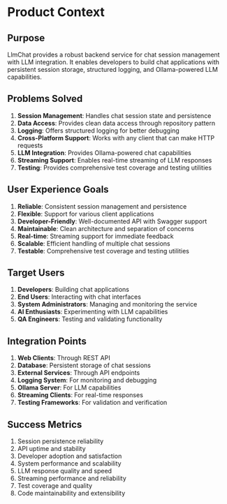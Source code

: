 # Product Context

## Purpose
LlmChat provides a robust backend service for chat session management with LLM integration. It enables developers to build chat applications with persistent session storage, structured logging, and Ollama-powered LLM capabilities.

## Problems Solved
1. **Session Management**: Handles chat session state and persistence
2. **Data Access**: Provides clean data access through repository pattern
3. **Logging**: Offers structured logging for better debugging
4. **Cross-Platform Support**: Works with any client that can make HTTP requests
5. **LLM Integration**: Provides Ollama-powered chat capabilities
6. **Streaming Support**: Enables real-time streaming of LLM responses
7. **Testing**: Provides comprehensive test coverage and testing utilities

## User Experience Goals
1. **Reliable**: Consistent session management and persistence
2. **Flexible**: Support for various client applications
3. **Developer-Friendly**: Well-documented API with Swagger support
4. **Maintainable**: Clean architecture and separation of concerns
5. **Real-time**: Streaming support for immediate feedback
6. **Scalable**: Efficient handling of multiple chat sessions
7. **Testable**: Comprehensive test coverage and testing utilities

## Target Users
1. **Developers**: Building chat applications
2. **End Users**: Interacting with chat interfaces
3. **System Administrators**: Managing and monitoring the service
4. **AI Enthusiasts**: Experimenting with LLM capabilities
5. **QA Engineers**: Testing and validating functionality

## Integration Points
1. **Web Clients**: Through REST API
2. **Database**: Persistent storage of chat sessions
3. **External Services**: Through API endpoints
4. **Logging System**: For monitoring and debugging
5. **Ollama Server**: For LLM capabilities
6. **Streaming Clients**: For real-time responses
7. **Testing Frameworks**: For validation and verification

## Success Metrics
1. Session persistence reliability
2. API uptime and stability
3. Developer adoption and satisfaction
4. System performance and scalability
5. LLM response quality and speed
6. Streaming performance and reliability
7. Test coverage and quality
8. Code maintainability and extensibility 